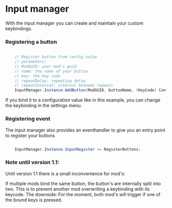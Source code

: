 ﻿# Input manager



With the input manager you can create and maintain your custom keybindings.

### Registering a button

```cs

	// Register button from config value
	// parameters:
	// ModGUID: your mod's guid
	// name: the name of your button
	// key: the key code
	// repeatDelay: repeating delay
	// repeatInterval: interval between repeats
	InputManager.Instance.AddButton(ModGUID, buttonName, (KeyCode) Config["JotunnLibTest", "KeycodeValue"].BoxedValue, 2.0f, 0.1f);

```

If you bind it to a configuration value like in this example, you can change the keybinding in the settings menu.


### Registering event

The input manager also provides an eventhandler to give you an entry point to register your buttons

```cs

	InputManager.Instance.InputRegister += RegisterButtons;

```


### Note until version 1.1:

Until version 1.1 there is a small inconvenience for mod's:

If multiple mods bind the same button, the button's are internally split into two. This is to prevent another mod overwriting a keybinding with its keycode.
The downside: For the moment, both mod's will trigger if one of the bound keys is pressed.

